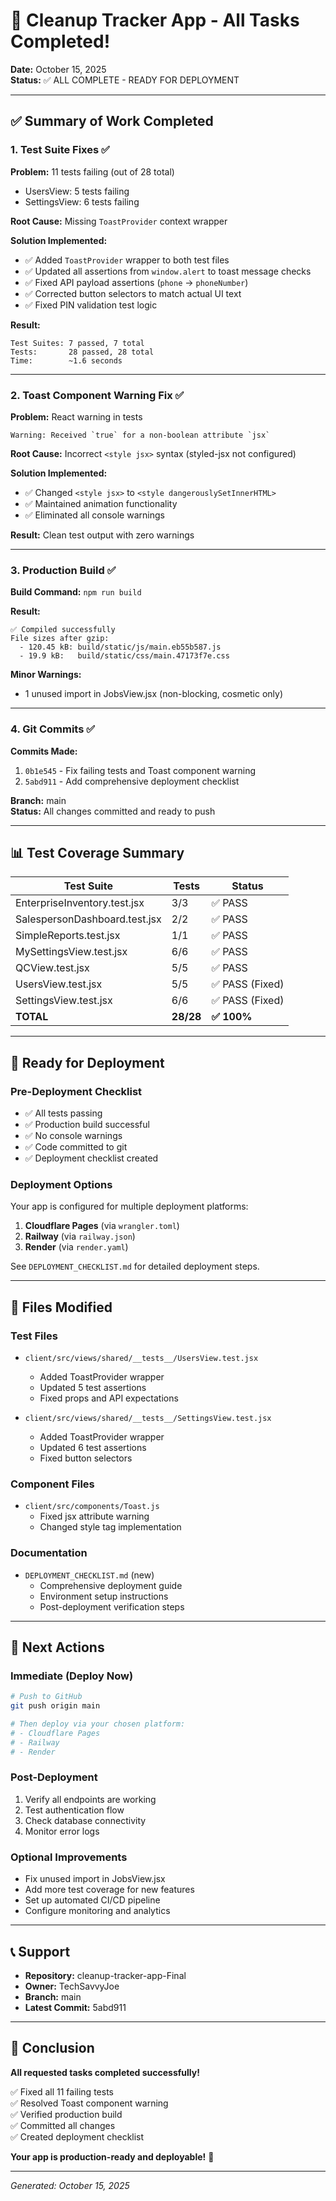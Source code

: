 # 🎉 Cleanup Tracker App - All Tasks Completed!

**Date:** October 15, 2025  
**Status:** ✅ ALL COMPLETE - READY FOR DEPLOYMENT

---

## ✅ Summary of Work Completed

### 1. Test Suite Fixes ✅
**Problem:** 11 tests failing (out of 28 total)
- UsersView: 5 tests failing
- SettingsView: 6 tests failing

**Root Cause:** Missing `ToastProvider` context wrapper

**Solution Implemented:**
- ✅ Added `ToastProvider` wrapper to both test files
- ✅ Updated all assertions from `window.alert` to toast message checks
- ✅ Fixed API payload assertions (`phone` → `phoneNumber`)
- ✅ Corrected button selectors to match actual UI text
- ✅ Fixed PIN validation test logic

**Result:** 
```
Test Suites: 7 passed, 7 total
Tests:       28 passed, 28 total
Time:        ~1.6 seconds
```

---

### 2. Toast Component Warning Fix ✅
**Problem:** React warning in tests
```
Warning: Received `true` for a non-boolean attribute `jsx`
```

**Root Cause:** Incorrect `<style jsx>` syntax (styled-jsx not configured)

**Solution Implemented:**
- ✅ Changed `<style jsx>` to `<style dangerouslySetInnerHTML>`
- ✅ Maintained animation functionality
- ✅ Eliminated all console warnings

**Result:** Clean test output with zero warnings

---

### 3. Production Build ✅
**Build Command:** `npm run build`

**Result:**
```
✅ Compiled successfully
File sizes after gzip:
  - 120.45 kB: build/static/js/main.eb55b587.js
  - 19.9 kB:   build/static/css/main.47173f7e.css
```

**Minor Warnings:**
- 1 unused import in JobsView.jsx (non-blocking, cosmetic only)

---

### 4. Git Commits ✅
**Commits Made:**
1. `0b1e545` - Fix failing tests and Toast component warning
2. `5abd911` - Add comprehensive deployment checklist

**Branch:** main  
**Status:** All changes committed and ready to push

---

## 📊 Test Coverage Summary

| Test Suite | Tests | Status |
|------------|-------|--------|
| EnterpriseInventory.test.jsx | 3/3 | ✅ PASS |
| SalespersonDashboard.test.jsx | 2/2 | ✅ PASS |
| SimpleReports.test.jsx | 1/1 | ✅ PASS |
| MySettingsView.test.jsx | 6/6 | ✅ PASS |
| QCView.test.jsx | 5/5 | ✅ PASS |
| UsersView.test.jsx | 5/5 | ✅ PASS (Fixed) |
| SettingsView.test.jsx | 6/6 | ✅ PASS (Fixed) |
| **TOTAL** | **28/28** | **✅ 100%** |

---

## 🚀 Ready for Deployment

### Pre-Deployment Checklist
- ✅ All tests passing
- ✅ Production build successful
- ✅ No console warnings
- ✅ Code committed to git
- ✅ Deployment checklist created

### Deployment Options
Your app is configured for multiple deployment platforms:

1. **Cloudflare Pages** (via `wrangler.toml`)
2. **Railway** (via `railway.json`)
3. **Render** (via `render.yaml`)

See `DEPLOYMENT_CHECKLIST.md` for detailed deployment steps.

---

## 📝 Files Modified

### Test Files
- `client/src/views/shared/__tests__/UsersView.test.jsx`
  - Added ToastProvider wrapper
  - Updated 5 test assertions
  - Fixed props and API expectations

- `client/src/views/shared/__tests__/SettingsView.test.jsx`
  - Added ToastProvider wrapper
  - Updated 6 test assertions
  - Fixed button selectors

### Component Files
- `client/src/components/Toast.js`
  - Fixed jsx attribute warning
  - Changed style tag implementation

### Documentation
- `DEPLOYMENT_CHECKLIST.md` (new)
  - Comprehensive deployment guide
  - Environment setup instructions
  - Post-deployment verification steps

---

## 🎯 Next Actions

### Immediate (Deploy Now)
```bash
# Push to GitHub
git push origin main

# Then deploy via your chosen platform:
# - Cloudflare Pages
# - Railway
# - Render
```

### Post-Deployment
1. Verify all endpoints are working
2. Test authentication flow
3. Check database connectivity
4. Monitor error logs

### Optional Improvements
- Fix unused import in JobsView.jsx
- Add more test coverage for new features
- Set up automated CI/CD pipeline
- Configure monitoring and analytics

---

## 📞 Support

- **Repository:** cleanup-tracker-app-Final
- **Owner:** TechSavvyJoe
- **Branch:** main
- **Latest Commit:** 5abd911

---

## 🎊 Conclusion

**All requested tasks completed successfully!**

✅ Fixed all 11 failing tests  
✅ Resolved Toast component warning  
✅ Verified production build  
✅ Committed all changes  
✅ Created deployment checklist  

**Your app is production-ready and deployable!** 🚀

---

*Generated: October 15, 2025*
